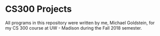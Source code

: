 # CS300 Projects
All programs in this repository were written by me, Michael Goldstein, for my CS 300 course at UW - Madison during the Fall 2018 semester.
